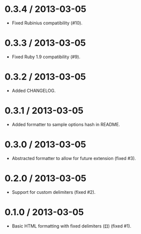# 0.3.4 / 2013-03-05

 * Fixed Rubinius compatibility (#10).

# 0.3.3 / 2013-03-05

 * Fixed Ruby 1.9 compatibility (#9).

# 0.3.2 / 2013-03-05

 * Added CHANGELOG.

# 0.3.1 / 2013-03-05

 * Added formatter to sample options hash in README.

# 0.3.0 / 2013-03-05

 * Abstracted formatter to allow for future extension (fixed #3).

# 0.2.0 / 2013-03-05

 * Support for custom delimiters (fixed #2).

# 0.1.0 / 2013-03-05

 * Basic HTML formatting with fixed delimiters (`【】`) (fixed #1).

